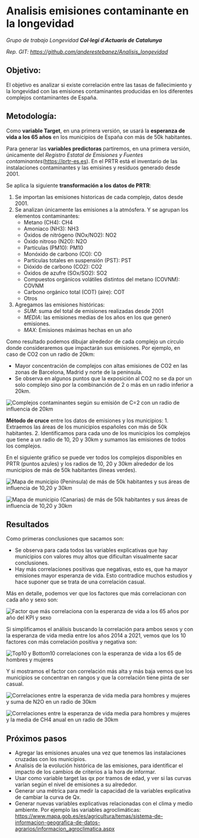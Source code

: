 # Analisis emisiones contaminante en la longevidad
*Grupo de trabajo Longevidad **Col·legi d´Actuaris de Catalunya***

*Rep. GIT: https://github.com/anderestebanez/Analisis_longevidad*

## **Objetivo**:
El objetivo es analizar si existe correlación entre las tasas de fallecimiento y la longevidad con las emisiones contaminantes producidas en los diferentes complejos contaminantes de España.

## **Metodología**:
Como **variable Target**, en una primera versión, se usará la **esperanza de vida a los 65 años** en los municipios de España con más de 50k habitantes.

Para generar las **variables predictoras** partiremos, en una primera versión, únicamente del *Registro Estatal de Emisiones y Fuentes contaminantes*(https://prtr-es.es). En el PRTR está el inventario de las instalaciones contaminantes y las emisines y residuos generado desde 2001.

Se aplica la siguiente **transformación a los datos de PRTR**:
1. Se importan las emisiones historicas de cada complejo, datos desde 2001.
2. Se analizan únicamente las emisiones a la atmósfera. Y se agrupan los elementos contaminantes:
    * Metano (CH4): CH4
    * Amoniaco (NH3): NH3
    * Óxidos de nitrógeno (NOx/NO2): NO2
    * Óxido nitroso (N2O): N2O
    * Partículas (PM10): PM10
    * Monóxido de carbono (CO): CO
    * Partículas totales en suspensión (PST): PST
    * Dióxido de carbono (CO2): CO2
    * Óxidos de azufre (SOx/SO2): SO2
    * Compuestos orgánicos volátiles distintos del metano (COVNM): COVNM
    * Carbono orgánico total (COT) (aire): COT
    * Otros
3. Agregamos las emisiones históricas:
    * *SUM*: suma del total de emisiones realizadas desde 2001
    * *MEDIA*: las emisiones medias de los años en los que generó emisiones.
    * *MAX*: Emisiones máximas hechas en un año

Como resultado podemos dibujar alrededor de cada complejo un circulo donde consideraremos que impactarán sus emisiones. Por ejemplo, en caso de CO2 con un radio de 20km:
* Mayor concentración de complejos con altas emisiones de CO2 en las zonas de Barcelona, Madrid y norte de la peninsula. 
* Se observa en algunos puntos que la exposición al CO2 no se da por un solo complejo sino por la combinanción de 2 o más en un radio inferior a 20km.

![Complejos contaminantes según su emisión de C=2 con un radio de influencia de 20km](/imagenes/image.png)  

**Método de cruce** entre los datos de emisiones y los municipios:
    1. Extraemos las áreas de los municipios españoles con más de 50k habitantes.
    2. Identificamos para cada uno de los municipios los complejos que tiene a un radio de 10, 20 y 30km y sumamos las emisiones de todos los complejos. 

En el siguiente gráfico se puede ver todos los complejos disponibles en PRTR (puntos azules) y los radios de 10, 20 y 30km alrededor de los municipios de más de 50k habitantes (lineas verdes).

![Mapa de municipio (Peninsula) de más de 50k habitantes y sus áreas de influencia de 10,20 y 30km](/imagenes/image-2.png)

![Mapa de municipio (Canarias) de más de 50k habitantes y sus áreas de influencia de 10,20 y 30km](imagenes/image-3.png)

## **Resultados**

Como primeras conclusiones que sacamos son:
* Se observa para cada todos las variables explicativas que hay municipios con valores muy altos que dificultan visualmente sacar conclusiones.
* Hay más correlaciones positivas que negativas, esto es, que ha mayor emisiones mayor esperanza de vida. Esto contradice muchos estudios y hace suponer que se trata de una correlación casual.

Más en detalle, podemos ver que los factores que más correlacionan con cada año y sexo son:

![Factor que más correlaciona con la esperanza de vida a los 65 años por año del KPI y sexo](/imagenes/image_corr.png)

Si simplificamos el análisis buscando la correlación para ambos sexos y con la esperanza de vida media entre los años 2014 a 2021, vemos que los 10 factores con más correlación positiva y negativa son:

![Top10 y Bottom10 correlaciones con la esperanza de vida a los 65 de hombres y mujeres](/imagenes/image_corr2.png)

Y si mostramos el factor con correlación más alta y más baja vemos que los municipios se concentran en rangos y que la correlación tiene pinta de ser casual.

![Correlaciones entre la esperanza de vida media para hombres y mujeres y suma de N2O en un radio de 30km](/imagenes/image-5.png)

![Correlaciones entre la esperanza de vida media para hombres y mujeres y la media de CH4 anual en un radio de 30km](/imagenes/image-6.png)

## **Próximos pasos**

* Agregar las emisiones anuales una vez que tenemos las instalaciones cruzadas con los municipios.
* Analisis de la evolución histórica de las emisiones, para identificar el impacto de los cambios de criterios a la hora de informar.
* Usar como variable target las qx por tramos de edad, y ver si las curvas varían según el nivel de emisiones a su alrededor.
* Generar una métrica para medir la capacidad de la variables explicativa de cambiar la curva de Qx.
* Generar nuevas variables explicativas relacionadas con el clima y medio ambiente. Por ejemplo las variables agroclimáticas: https://www.mapa.gob.es/es/agricultura/temas/sistema-de-informacion-geografica-de-datos-agrarios/informacion_agroclimatica.aspx
